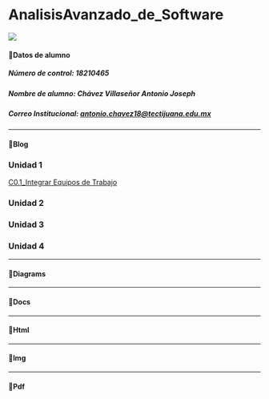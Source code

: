 # AnalisisAvanzado_de_Software 
![](https://159ffff6-a-62cb3a1a-s-sites.googlegroups.com/site/tutoriasnchz/pitt-tutorias/instituto-tecnologico-de-tijuana-2/download%20%281%29.jpg?attachauth=ANoY7co2NkOjILJdOCZpa-qpDca2rsR1AZRZ6MF6PXFEtwoZ5k867tm4-0lb1h33xrWY6-jwTX0SszAYOzP7TvilKnRk_cDe6X56nbp7vyZkLYSfGD7BZjfr_HQXWhjSZAgKx_cLI68__lx8FUXNmFPj5-oPHYZ5p64jDbteQfHDzvzP_xSgvrAl3EkXna_sWyhHuf8CNKoPfD9apyqp_L86qB6mlXKyF0T1IoTsdZDafLwMHBROrpNgU7kc40glDU6F3lWTWd_bMpzwjelxce7FPBsPJTEi2_mtRzDZmb7mnaQdieZFfic%3D&attredirects=0)  

#### 👔Datos de alumno
##### Número de control: 18210465
##### Nombre de alumno: Chávez Villaseñor Antonio Joseph
##### Correo Institucional: antonio.chavez18@tectijuana.edu.mx
___
#### 📁Blog
### Unidad 1
[C0.1_Integrar Equipos de Trabajo ](https://github.com/josephc21/AnalisisAvanzado_de_Software/blob/main/C0.1_IntegrarEquiposdeTrabajo.pdf)
### Unidad 2
### Unidad 3
### Unidad 4
___
#### :book:Diagrams
___
#### :book:Docs
___
#### :book:Html
___
#### :book:Img
___
#### :book:Pdf
